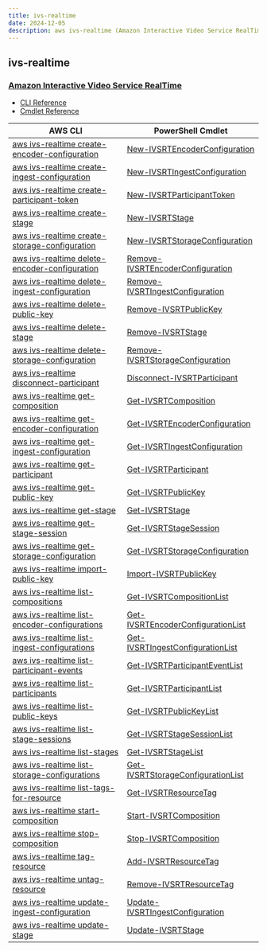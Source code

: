 ```yaml
---
title: ivs-realtime
date: 2024-12-05
description: aws ivs-realtime (Amazon Interactive Video Service RealTime) command/cmdlet list.
---
```


## ivs-realtime

### [Amazon Interactive Video Service RealTime](https://aws.amazon.com/ivs/)

* [CLI Reference](https://awscli.amazonaws.com/v2/documentation/api/latest/reference/ivs-realtime/index.html)
* [Cmdlet Reference](https://docs.aws.amazon.com/powershell/latest/reference/items/IVSRealTime_cmdlets.html)

|AWS CLI|PowerShell Cmdlet|
|----|----|
|[aws ivs-realtime create-encoder-configuration](https://awscli.amazonaws.com/v2/documentation/api/latest/reference/ivs-realtime/create-encoder-configuration.html)|[New-IVSRTEncoderConfiguration](https://docs.aws.amazon.com/powershell/latest/reference/items/New-IVSRTEncoderConfiguration.html)|
|[aws ivs-realtime create-ingest-configuration](https://awscli.amazonaws.com/v2/documentation/api/latest/reference/ivs-realtime/create-ingest-configuration.html)|[New-IVSRTIngestConfiguration](https://docs.aws.amazon.com/powershell/latest/reference/items/New-IVSRTIngestConfiguration.html)|
|[aws ivs-realtime create-participant-token](https://awscli.amazonaws.com/v2/documentation/api/latest/reference/ivs-realtime/create-participant-token.html)|[New-IVSRTParticipantToken](https://docs.aws.amazon.com/powershell/latest/reference/items/New-IVSRTParticipantToken.html)|
|[aws ivs-realtime create-stage](https://awscli.amazonaws.com/v2/documentation/api/latest/reference/ivs-realtime/create-stage.html)|[New-IVSRTStage](https://docs.aws.amazon.com/powershell/latest/reference/items/New-IVSRTStage.html)|
|[aws ivs-realtime create-storage-configuration](https://awscli.amazonaws.com/v2/documentation/api/latest/reference/ivs-realtime/create-storage-configuration.html)|[New-IVSRTStorageConfiguration](https://docs.aws.amazon.com/powershell/latest/reference/items/New-IVSRTStorageConfiguration.html)|
|[aws ivs-realtime delete-encoder-configuration](https://awscli.amazonaws.com/v2/documentation/api/latest/reference/ivs-realtime/delete-encoder-configuration.html)|[Remove-IVSRTEncoderConfiguration](https://docs.aws.amazon.com/powershell/latest/reference/items/Remove-IVSRTEncoderConfiguration.html)|
|[aws ivs-realtime delete-ingest-configuration](https://awscli.amazonaws.com/v2/documentation/api/latest/reference/ivs-realtime/delete-ingest-configuration.html)|[Remove-IVSRTIngestConfiguration](https://docs.aws.amazon.com/powershell/latest/reference/items/Remove-IVSRTIngestConfiguration.html)|
|[aws ivs-realtime delete-public-key](https://awscli.amazonaws.com/v2/documentation/api/latest/reference/ivs-realtime/delete-public-key.html)|[Remove-IVSRTPublicKey](https://docs.aws.amazon.com/powershell/latest/reference/items/Remove-IVSRTPublicKey.html)|
|[aws ivs-realtime delete-stage](https://awscli.amazonaws.com/v2/documentation/api/latest/reference/ivs-realtime/delete-stage.html)|[Remove-IVSRTStage](https://docs.aws.amazon.com/powershell/latest/reference/items/Remove-IVSRTStage.html)|
|[aws ivs-realtime delete-storage-configuration](https://awscli.amazonaws.com/v2/documentation/api/latest/reference/ivs-realtime/delete-storage-configuration.html)|[Remove-IVSRTStorageConfiguration](https://docs.aws.amazon.com/powershell/latest/reference/items/Remove-IVSRTStorageConfiguration.html)|
|[aws ivs-realtime disconnect-participant](https://awscli.amazonaws.com/v2/documentation/api/latest/reference/ivs-realtime/disconnect-participant.html)|[Disconnect-IVSRTParticipant](https://docs.aws.amazon.com/powershell/latest/reference/items/Disconnect-IVSRTParticipant.html)|
|[aws ivs-realtime get-composition](https://awscli.amazonaws.com/v2/documentation/api/latest/reference/ivs-realtime/get-composition.html)|[Get-IVSRTComposition](https://docs.aws.amazon.com/powershell/latest/reference/items/Get-IVSRTComposition.html)|
|[aws ivs-realtime get-encoder-configuration](https://awscli.amazonaws.com/v2/documentation/api/latest/reference/ivs-realtime/get-encoder-configuration.html)|[Get-IVSRTEncoderConfiguration](https://docs.aws.amazon.com/powershell/latest/reference/items/Get-IVSRTEncoderConfiguration.html)|
|[aws ivs-realtime get-ingest-configuration](https://awscli.amazonaws.com/v2/documentation/api/latest/reference/ivs-realtime/get-ingest-configuration.html)|[Get-IVSRTIngestConfiguration](https://docs.aws.amazon.com/powershell/latest/reference/items/Get-IVSRTIngestConfiguration.html)|
|[aws ivs-realtime get-participant](https://awscli.amazonaws.com/v2/documentation/api/latest/reference/ivs-realtime/get-participant.html)|[Get-IVSRTParticipant](https://docs.aws.amazon.com/powershell/latest/reference/items/Get-IVSRTParticipant.html)|
|[aws ivs-realtime get-public-key](https://awscli.amazonaws.com/v2/documentation/api/latest/reference/ivs-realtime/get-public-key.html)|[Get-IVSRTPublicKey](https://docs.aws.amazon.com/powershell/latest/reference/items/Get-IVSRTPublicKey.html)|
|[aws ivs-realtime get-stage](https://awscli.amazonaws.com/v2/documentation/api/latest/reference/ivs-realtime/get-stage.html)|[Get-IVSRTStage](https://docs.aws.amazon.com/powershell/latest/reference/items/Get-IVSRTStage.html)|
|[aws ivs-realtime get-stage-session](https://awscli.amazonaws.com/v2/documentation/api/latest/reference/ivs-realtime/get-stage-session.html)|[Get-IVSRTStageSession](https://docs.aws.amazon.com/powershell/latest/reference/items/Get-IVSRTStageSession.html)|
|[aws ivs-realtime get-storage-configuration](https://awscli.amazonaws.com/v2/documentation/api/latest/reference/ivs-realtime/get-storage-configuration.html)|[Get-IVSRTStorageConfiguration](https://docs.aws.amazon.com/powershell/latest/reference/items/Get-IVSRTStorageConfiguration.html)|
|[aws ivs-realtime import-public-key](https://awscli.amazonaws.com/v2/documentation/api/latest/reference/ivs-realtime/import-public-key.html)|[Import-IVSRTPublicKey](https://docs.aws.amazon.com/powershell/latest/reference/items/Import-IVSRTPublicKey.html)|
|[aws ivs-realtime list-compositions](https://awscli.amazonaws.com/v2/documentation/api/latest/reference/ivs-realtime/list-compositions.html)|[Get-IVSRTCompositionList](https://docs.aws.amazon.com/powershell/latest/reference/items/Get-IVSRTCompositionList.html)|
|[aws ivs-realtime list-encoder-configurations](https://awscli.amazonaws.com/v2/documentation/api/latest/reference/ivs-realtime/list-encoder-configurations.html)|[Get-IVSRTEncoderConfigurationList](https://docs.aws.amazon.com/powershell/latest/reference/items/Get-IVSRTEncoderConfigurationList.html)|
|[aws ivs-realtime list-ingest-configurations](https://awscli.amazonaws.com/v2/documentation/api/latest/reference/ivs-realtime/list-ingest-configurations.html)|[Get-IVSRTIngestConfigurationList](https://docs.aws.amazon.com/powershell/latest/reference/items/Get-IVSRTIngestConfigurationList.html)|
|[aws ivs-realtime list-participant-events](https://awscli.amazonaws.com/v2/documentation/api/latest/reference/ivs-realtime/list-participant-events.html)|[Get-IVSRTParticipantEventList](https://docs.aws.amazon.com/powershell/latest/reference/items/Get-IVSRTParticipantEventList.html)|
|[aws ivs-realtime list-participants](https://awscli.amazonaws.com/v2/documentation/api/latest/reference/ivs-realtime/list-participants.html)|[Get-IVSRTParticipantList](https://docs.aws.amazon.com/powershell/latest/reference/items/Get-IVSRTParticipantList.html)|
|[aws ivs-realtime list-public-keys](https://awscli.amazonaws.com/v2/documentation/api/latest/reference/ivs-realtime/list-public-keys.html)|[Get-IVSRTPublicKeyList](https://docs.aws.amazon.com/powershell/latest/reference/items/Get-IVSRTPublicKeyList.html)|
|[aws ivs-realtime list-stage-sessions](https://awscli.amazonaws.com/v2/documentation/api/latest/reference/ivs-realtime/list-stage-sessions.html)|[Get-IVSRTStageSessionList](https://docs.aws.amazon.com/powershell/latest/reference/items/Get-IVSRTStageSessionList.html)|
|[aws ivs-realtime list-stages](https://awscli.amazonaws.com/v2/documentation/api/latest/reference/ivs-realtime/list-stages.html)|[Get-IVSRTStageList](https://docs.aws.amazon.com/powershell/latest/reference/items/Get-IVSRTStageList.html)|
|[aws ivs-realtime list-storage-configurations](https://awscli.amazonaws.com/v2/documentation/api/latest/reference/ivs-realtime/list-storage-configurations.html)|[Get-IVSRTStorageConfigurationList](https://docs.aws.amazon.com/powershell/latest/reference/items/Get-IVSRTStorageConfigurationList.html)|
|[aws ivs-realtime list-tags-for-resource](https://awscli.amazonaws.com/v2/documentation/api/latest/reference/ivs-realtime/list-tags-for-resource.html)|[Get-IVSRTResourceTag](https://docs.aws.amazon.com/powershell/latest/reference/items/Get-IVSRTResourceTag.html)|
|[aws ivs-realtime start-composition](https://awscli.amazonaws.com/v2/documentation/api/latest/reference/ivs-realtime/start-composition.html)|[Start-IVSRTComposition](https://docs.aws.amazon.com/powershell/latest/reference/items/Start-IVSRTComposition.html)|
|[aws ivs-realtime stop-composition](https://awscli.amazonaws.com/v2/documentation/api/latest/reference/ivs-realtime/stop-composition.html)|[Stop-IVSRTComposition](https://docs.aws.amazon.com/powershell/latest/reference/items/Stop-IVSRTComposition.html)|
|[aws ivs-realtime tag-resource](https://awscli.amazonaws.com/v2/documentation/api/latest/reference/ivs-realtime/tag-resource.html)|[Add-IVSRTResourceTag](https://docs.aws.amazon.com/powershell/latest/reference/items/Add-IVSRTResourceTag.html)|
|[aws ivs-realtime untag-resource](https://awscli.amazonaws.com/v2/documentation/api/latest/reference/ivs-realtime/untag-resource.html)|[Remove-IVSRTResourceTag](https://docs.aws.amazon.com/powershell/latest/reference/items/Remove-IVSRTResourceTag.html)|
|[aws ivs-realtime update-ingest-configuration](https://awscli.amazonaws.com/v2/documentation/api/latest/reference/ivs-realtime/update-ingest-configuration.html)|[Update-IVSRTIngestConfiguration](https://docs.aws.amazon.com/powershell/latest/reference/items/Update-IVSRTIngestConfiguration.html)|
|[aws ivs-realtime update-stage](https://awscli.amazonaws.com/v2/documentation/api/latest/reference/ivs-realtime/update-stage.html)|[Update-IVSRTStage](https://docs.aws.amazon.com/powershell/latest/reference/items/Update-IVSRTStage.html)|

